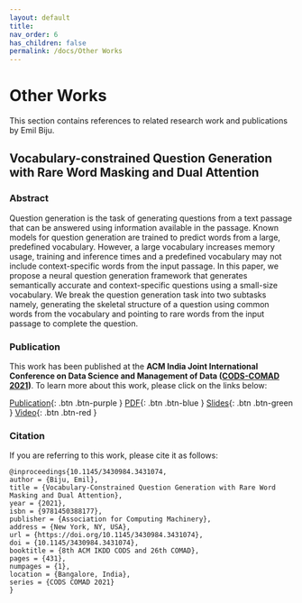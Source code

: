 ```yaml
---
layout: default
title: 
nav_order: 6
has_children: false
permalink: /docs/Other Works
---
```


# Other Works
This section contains references to related research work and publications by Emil Biju. 

## Vocabulary-constrained Question Generation with Rare Word Masking and Dual Attention

### Abstract
Question generation is the task of generating questions from a text passage that can be answered using information available in the passage. Known models for question generation are trained to predict words from a large, predefined vocabulary. However, a large vocabulary increases memory usage, training and inference times and a predefined vocabulary may not include context-specific words from the input passage. In this paper, we propose a neural question generation framework that generates semantically accurate and context-specific questions using a small-size vocabulary. We break the question generation task into two subtasks namely, generating the skeletal structure of a question using common words from the vocabulary and pointing to rare words from the input passage to complete the question.

### Publication
This work has been published at the **ACM India Joint International Conference on Data Science and Management of Data ([CODS-COMAD 2021](https://cods-comad.in))**. To learn more about this work, please click on the links below:

[Publication](https://dl.acm.org/doi/abs/10.1145/3430984.3431074){: .btn .btn-purple }
[PDF](https://emilbiju.github.io/indic-swipe/assets/Vocab-constrained-QG_CODS-COMAD.pdf){: .btn .btn-blue }
[Slides](https://emilbiju.github.io/indic-swipe/assets/Cods-Comad_presentation.pdf){: .btn .btn-green }
[Video](https://drive.google.com/file/d/1aLCYGa4ih1FyvX0oNp0aiu9Hnf0TAked/view){: .btn .btn-red }

### Citation
If you are referring to this work, please cite it as follows:

    @inproceedings{10.1145/3430984.3431074,
    author = {Biju, Emil},
    title = {Vocabulary-Constrained Question Generation with Rare Word Masking and Dual Attention},
    year = {2021},
    isbn = {9781450388177},
    publisher = {Association for Computing Machinery},
    address = {New York, NY, USA},
    url = {https://doi.org/10.1145/3430984.3431074},
    doi = {10.1145/3430984.3431074},
    booktitle = {8th ACM IKDD CODS and 26th COMAD},
    pages = {431},
    numpages = {1},
    location = {Bangalore, India},
    series = {CODS COMAD 2021}
    }


